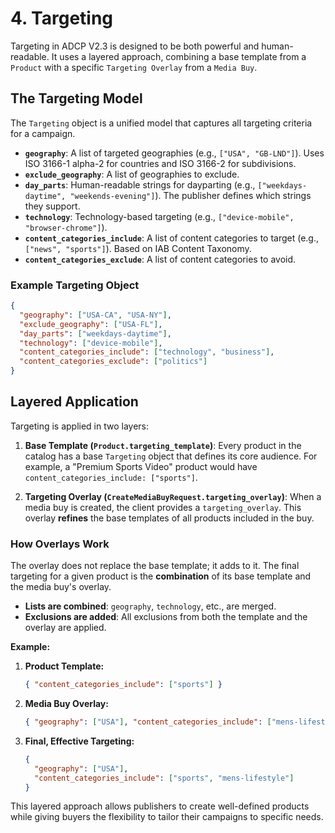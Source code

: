 # 4. Targeting

Targeting in ADCP V2.3 is designed to be both powerful and human-readable. It uses a layered approach, combining a base template from a `Product` with a specific `Targeting Overlay` from a `Media Buy`.

## The Targeting Model

The `Targeting` object is a unified model that captures all targeting criteria for a campaign.

- **`geography`**: A list of targeted geographies (e.g., `["USA", "GB-LND"]`). Uses ISO 3166-1 alpha-2 for countries and ISO 3166-2 for subdivisions.
- **`exclude_geography`**: A list of geographies to exclude.
- **`day_parts`**: Human-readable strings for dayparting (e.g., `["weekdays-daytime", "weekends-evening"]`). The publisher defines which strings they support.
- **`technology`**: Technology-based targeting (e.g., `["device-mobile", "browser-chrome"]`).
- **`content_categories_include`**: A list of content categories to target (e.g., `["news", "sports"]`). Based on IAB Content Taxonomy.
- **`content_categories_exclude`**: A list of content categories to avoid.

### Example Targeting Object
```json
{
  "geography": ["USA-CA", "USA-NY"],
  "exclude_geography": ["USA-FL"],
  "day_parts": ["weekdays-daytime"],
  "technology": ["device-mobile"],
  "content_categories_include": ["technology", "business"],
  "content_categories_exclude": ["politics"]
}
```

## Layered Application

Targeting is applied in two layers:

1.  **Base Template (`Product.targeting_template`)**: Every product in the catalog has a base `Targeting` object that defines its core audience. For example, a "Premium Sports Video" product would have `content_categories_include: ["sports"]`.

2.  **Targeting Overlay (`CreateMediaBuyRequest.targeting_overlay`)**: When a media buy is created, the client provides a `targeting_overlay`. This overlay **refines** the base templates of all products included in the buy.

### How Overlays Work

The overlay does not replace the base template; it adds to it. The final targeting for a given product is the **combination** of its base template and the media buy's overlay.

- **Lists are combined**: `geography`, `technology`, etc., are merged.
- **Exclusions are added**: All exclusions from both the template and the overlay are applied.

**Example:**

1.  **Product Template:**
    ```json
    { "content_categories_include": ["sports"] }
    ```
2.  **Media Buy Overlay:**
    ```json
    { "geography": ["USA"], "content_categories_include": ["mens-lifestyle"] }
    ```
3.  **Final, Effective Targeting:**
    ```json
    {
      "geography": ["USA"],
      "content_categories_include": ["sports", "mens-lifestyle"]
    }
    ```

This layered approach allows publishers to create well-defined products while giving buyers the flexibility to tailor their campaigns to specific needs.

